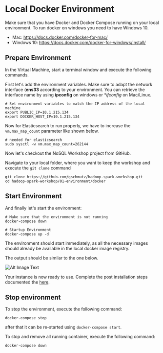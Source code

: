 # Local Docker Environment

Make sure that you have Docker and Docker Compose running on your local environment. To run docker on windows you need to have Windows 10.

* Mac: <https://docs.docker.com/docker-for-mac/>
* Windows 10: <https://docs.docker.com/docker-for-windows/install/>

## Prepare Environment

In the Virtual Machine, start a terminal window and execute the following commands. 

First let's add the environment variables. Make sure to adapt the network interface (**ens33** according to your environment. You can retrieve the interface name by using **ipconfig** on windows or **ifconfig* on Mac/Linux. 

```
# Set environment variables to match the IP address of the local machine
export PUBLIC_IP=10.1.215.134
export DOCKER_HOST_IP=10.1.215.134
```

Now for Elasticsearch to run properly, we have to increase the `vm.max_map_count` parameter like shown below.  

```
# needed for elasticsearch
sudo sysctl -w vm.max_map_count=262144   
```

Now let's checkout the NoSQL Workshop project from GitHub.

Navigate to your local folder, where you want to keep the workshop and execute the `git clone` command

```
git clone https://github.com/gschmutz/hadoop-spark-workshop.git
cd hadoop-spark-workshop/01-environment/docker
```

## Start Environment

And finally let's start the environment:

```
# Make sure that the environment is not running
docker-compose down

# Startup Environment
docker-compose up -d
```

The environment should start immediately, as all the necessary images should already be available in the local docker image registry. 

The output should be similar to the one below. 

![Alt Image Text](./images/start-env-docker.png "StartDocker")

Your instance is now ready to use. Complete the post installation steps documented the [here](README.md).

## Stop environment

To stop the environment, execute the following command:

```
docker-compose stop
```

after that it can be re-started using `docker-compose start`.

To stop and remove all running container, execute the following command:

```
docker-compose down
```

